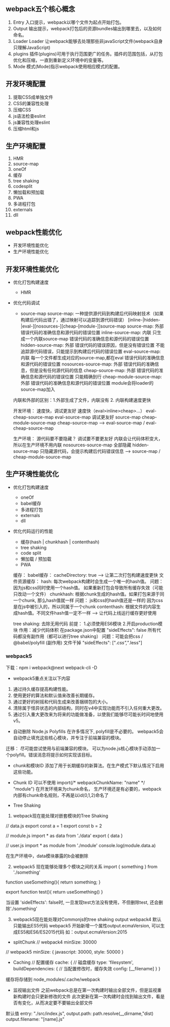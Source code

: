 ## webpack五个核心概念
1. Entry
  入口提示，webpack以哪个文件为起点开始打包。
2. Output
  输出提示，webpack打包后的资源bundles输出到哪里去，以及如何命名。
3. Loader
  Loader 让webpack能够去处理那些非javaScript文件(webpack自身只理解JavaScript)
4. plugins
  插件(plugins)可用于执行范围更广的任务。插件的范围包括，从打包优化和压缩，一直到重新定义环境中的变量等。
5. Mode
  模式(Mode)指示webpack使用相应模式的配置。

## 开发环境配置
  1. 提取CSS成单独文件
  2. CSS的兼容性处理
  3. 压缩CSS
  4. js语法检查eslint
  5. js兼容性处理eslint
  6. 压缩html和js

## 生产环境配置
  1. HMR
  2. source-map
  3. oneOf
  4. 缓存
  5. tree shaking
  6. codesplit
  7. 懒加载和预加载
  8. PWA
  9. 多进程打包
  10. externals
  11. dll

## webpack性能优化
* 开发环境性能优化
* 生产环境性能优化

## 开发环境性能优化
* 优化打包构建速度
  * HMR
* 优化代码调试
  * source-map
   source-map: 一种提供源代码到构建后代码映射技术（如果构建后代码出错了，通过映射可以追踪到源代码错误）
  [inline-|hidden-|eval-][nosources-][cheap-[module-]]source-map
  source-map: 外部
    错误代码的准确信息和源代码的错误位置
  inline-source-map: 内联
    只生成一个内联source-map
    错误代码的准确信息和源代码的错误位置
  hidden-source-map: 外部
    错误代码的错误原因，但是没有错误位置
    不能追踪源代码错误，只能提示到构建后代码的错误位置
  eval-source-map: 内联
    每一个文件都生成对应的source-map,都在eval
    错误代码的准确信息和源代码的错误位置
  nosources-source-map: 外部
    错误代码的准确信息，但是没有任何源代码的信息
  cheap-source-map: 外部
    错误代码的准确信息和源代码的错误位置
    只能精确到行
  cheap-module-source-map: 外部
    错误代码的准确信息和源代码的错误位置
    module会将loader的source-map加入

  内联和外部的区别：1.外部生成了文件，内联没有  2. 内联构建速度更快

  开发环境： 速度快，调试更友好
    速度快（eval>inline>cheap>...）
      eval-cheap-source-map
      eval-source-map
    调试更友好
      source-map
      cheap-module-source-map
      cheap-source-map
    --> eval-source-map / eval-cheap-source-map

  生产环境： 源代码要不要隐藏？ 调试要不要更友好
    内联会让代码体积变大，所以在生产环境不用内联
    nosources-source-map  全部隐藏
    hidden-source-map 只隐藏源代码，会提示构建后代码错误信息
    --> source-map / cheap-module-source-map

## 生产环境性能优化
* 优化打包构建速度
  * oneOf
  * babel缓存
  * 多进程打包
  * externals
  * dll
  
* 优化代码运行的性能
  * 缓存(hash | chunkhash | contenthash)
  * tree shaking
  * code split
  * 懒加载 / 预加载
  * PWA

  缓存：
    babel缓存：
      cacheDirectory: true
      --> 让第二次打包构建速度更快
    文件资源缓存：
      hash: 每次webpack构建时会生成一个唯一的hash值。
        问题： 因为js和css同时使用一个hash值。
          如果重新打包会导致所有缓存失效（可能只改动一个文件）
      chunkhash: 根据chunk生成的hash值。如果打包来源于同一个chunk, 那么hash值就一样
        问题： js和css的hash值还是一样的
          因为css是在js中被引入的，所以同属于一个chunk
      contenthash: 根据文件的内容生成hash值。不同文件hash值一定不一样
      --> 让代码上线运行缓存更好使用

  tree shaking: 去除无用代码
    前提： 1.必须使用ES6模块  2.开启production模块
    作用：减少代码体积
    在package.json中配置
      "sideEffects": false  所有代码都没有副作用（都可以进行tree shaking）
      问题：可能会把css / @babel/polyfill  (副作用) 文件干掉
    "sideEffects": ["*.css","*.less"]

### webpack5

下载：npm i webpack@next webpack-cli -D

* webpack5重点关注以下内容
1. 通过持久缓存提高构建性能。
2. 使用更好的算法和默认值来改善长期缓存。
3. 通过更好的树摇和代码生成来改善捆绑包的大小。
4. 清除属于怪异状态的内部结构，同时在v4中实现功能而不引入任何重大更改。
5. 通过引入重大更改来为将来的功能做准备，以使我们能够尽可能长时间地使用v5。

* 自动删除 Node.js Polyfills
在许多情况下, polyfill是不必要的。
webpack5会自动停止填充这些核心模块，并专注于前端兼容的模块。

迁移： 
  尽可能尝试使用与前端兼容的模块。
  可以为node.js核心模块手动添加一个polyfill。错误消息将提示如何实现该目标。

* chunk和模块ID
  添加了用于长期缓存的新算法。在生产模式下默认情况下启用这些功能。

* Chunk ID
  可以不使用 import(/* webpackChunkName: "name" */ "module") 在开发环境来为chunk命名，
  生产环境还是有必要的，webpack内部有chunk命名规则，不再是以id(0,1,2)命名了

* Tree Shaking
1. webpack现在能处理对嵌套模块的Tree Shaking

// data.js
export const a = 1
export const b = 2

// module.js
import * as data from './data'
export { data } 

// user.js
import * as module from './module'
console.log(module.data.a)

在生产环境中，data模块暴露的b会被删除

2. webpack5 现在能够处理多个模块之间的关系
import { something } from './something'

function useSomething(){
  return something;
}

export function test(){
  return useSomething()
}

当设置 'sideEffects': false时, 一旦发现test方法没有使用，不但删除test, 还会删除'./something'

3. webpack5现在能处理对Commonjs的tree shaking
output
webpack4 默认只能输出ES5代码
webpack5 开始新增一个属性output.ecmaVersion, 可以生成ES5和ES6/ES2015代码
如：output.ecmaVersion:2015

* splitChunk
// webpack4 
minSize: 30000

// webpack5
minSize: {
  javascript: 30000,
  style: 50000
}

* Caching
// 配置缓存
cache: {
  // 磁盘缓存
  type: 'filesystem',
  buildDependencies: {
    // 当配置修改时，缓存失效
    config: [__filename]
  }
}

缓存将存储到 node_modules/.cache/webpack

* 监视输出文件
之前webpack总是在第一次构建时输出全部文件，但是监视重新构建时会只更新修改的文件
此次更新在第一次构建时会找到输出文件，看是否有变化，从而决定要不要输出全部文件

默认值
entry: "./src/index.js",
output.path: path.resolve(__dirname,"dist)
output.filename: "[name].js"